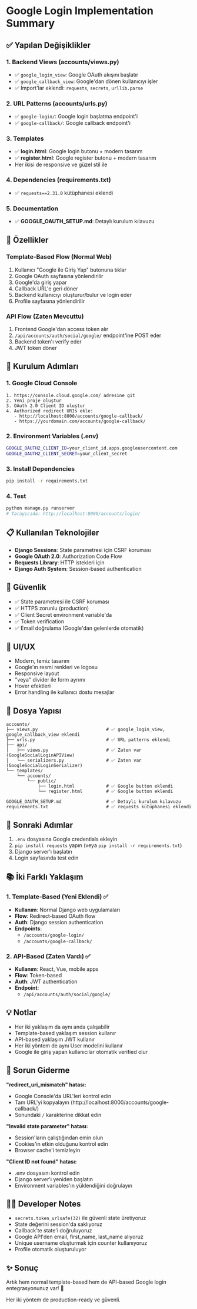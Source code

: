 # Google Login Implementation Summary

## ✅ Yapılan Değişiklikler

### 1. Backend Views (accounts/views.py)
- ✅ `google_login_view`: Google OAuth akışını başlatır
- ✅ `google_callback_view`: Google'dan dönen kullanıcıyı işler
- ✅ Import'lar eklendi: `requests`, `secrets`, `urllib.parse`

### 2. URL Patterns (accounts/urls.py)
- ✅ `google-login/`: Google login başlatma endpoint'i
- ✅ `google-callback/`: Google callback endpoint'i

### 3. Templates
- ✅ **login.html**: Google login butonu + modern tasarım
- ✅ **register.html**: Google register butonu + modern tasarım
- Her ikisi de responsive ve güzel stil ile

### 4. Dependencies (requirements.txt)
- ✅ `requests==2.31.0` kütüphanesi eklendi

### 5. Documentation
- ✅ **GOOGLE_OAUTH_SETUP.md**: Detaylı kurulum kılavuzu

## 🎯 Özellikler

### Template-Based Flow (Normal Web)
1. Kullanıcı "Google ile Giriş Yap" butonuna tıklar
2. Google OAuth sayfasına yönlendirilir
3. Google'da giriş yapar
4. Callback URL'e geri döner
5. Backend kullanıcıyı oluşturur/bulur ve login eder
6. Profile sayfasına yönlendirilir

### API Flow (Zaten Mevcuttu)
1. Frontend Google'dan access token alır
2. `/api/accounts/auth/social/google/` endpoint'ine POST eder
3. Backend token'ı verify eder
4. JWT token döner

## 🔧 Kurulum Adımları

### 1. Google Cloud Console
```
1. https://console.cloud.google.com/ adresine git
2. Yeni proje oluştur
3. OAuth 2.0 Client ID oluştur
4. Authorized redirect URIs ekle:
   - http://localhost:8000/accounts/google-callback/
   - https://yourdomain.com/accounts/google-callback/
```

### 2. Environment Variables (.env)
```bash
GOOGLE_OAUTH2_CLIENT_ID=your_client_id.apps.googleusercontent.com
GOOGLE_OAUTH2_CLIENT_SECRET=your_client_secret
```

### 3. Install Dependencies
```bash
pip install -r requirements.txt
```

### 4. Test
```bash
python manage.py runserver
# Tarayıcıda: http://localhost:8000/accounts/login/
```

## 📋 Kullanılan Teknolojiler

- **Django Sessions**: State parametresi için CSRF koruması
- **Google OAuth 2.0**: Authorization Code Flow
- **Requests Library**: HTTP istekleri için
- **Django Auth System**: Session-based authentication

## 🔐 Güvenlik

- ✅ State parametresi ile CSRF koruması
- ✅ HTTPS zorunlu (production)
- ✅ Client Secret environment variable'da
- ✅ Token verification
- ✅ Email doğrulama (Google'dan gelenlerde otomatik)

## 🎨 UI/UX

- Modern, temiz tasarım
- Google'ın resmi renkleri ve logosu
- Responsive layout
- "veya" divider ile form ayrımı
- Hover efektleri
- Error handling ile kullanıcı dostu mesajlar

## 📁 Dosya Yapısı

```
accounts/
├── views.py                          # ✅ google_login_view, google_callback_view eklendi
├── urls.py                           # ✅ URL patterns eklendi
├── api/
│   ├── views.py                      # ✅ Zaten var (GoogleSocialLoginAPIView)
│   └── serializers.py                # ✅ Zaten var (GoogleSocialLoginSerializer)
└── templates/
    └── accounts/
        └── public/
            ├── login.html            # ✅ Google button eklendi
            └── register.html         # ✅ Google button eklendi

GOOGLE_OAUTH_SETUP.md                 # ✅ Detaylı kurulum kılavuzu
requirements.txt                      # ✅ requests kütüphanesi eklendi
```

## 🚀 Sonraki Adımlar

1. `.env` dosyasına Google credentials ekleyin
2. `pip install requests` yapın (veya `pip install -r requirements.txt`)
3. Django server'ı başlatın
4. Login sayfasında test edin

## 📚 İki Farklı Yaklaşım

### 1. Template-Based (Yeni Eklendi) ✅
- **Kullanım**: Normal Django web uygulamaları
- **Flow**: Redirect-based OAuth flow
- **Auth**: Django session authentication
- **Endpoints**: 
  - `/accounts/google-login/`
  - `/accounts/google-callback/`

### 2. API-Based (Zaten Vardı) ✅
- **Kullanım**: React, Vue, mobile apps
- **Flow**: Token-based
- **Auth**: JWT authentication
- **Endpoint**: 
  - `/api/accounts/auth/social/google/`

## 💡 Notlar

- Her iki yaklaşım da aynı anda çalışabilir
- Template-based yaklaşım session kullanır
- API-based yaklaşım JWT kullanır
- Her iki yöntem de aynı User modelini kullanır
- Google ile giriş yapan kullanıcılar otomatik verified olur

## 🐛 Sorun Giderme

**"redirect_uri_mismatch" hatası:**
- Google Console'da URL'leri kontrol edin
- Tam URL'yi kopyalayın (http://localhost:8000/accounts/google-callback/)
- Sonundaki `/` karakterine dikkat edin

**"Invalid state parameter" hatası:**
- Session'ların çalıştığından emin olun
- Cookies'in etkin olduğunu kontrol edin
- Browser cache'i temizleyin

**"Client ID not found" hatası:**
- .env dosyasını kontrol edin
- Django server'ı yeniden başlatın
- Environment variables'ın yüklendiğini doğrulayın

## 👨‍💻 Developer Notes

- `secrets.token_urlsafe(32)` ile güvenli state üretiyoruz
- State değerini session'da saklıyoruz
- Callback'te state'i doğruluyoruz
- Google API'den email, first_name, last_name alıyoruz
- Unique username oluşturmak için counter kullanıyoruz
- Profile otomatik oluşturuluyor

## ✨ Sonuç

Artık hem normal template-based hem de API-based Google login entegrasyonunuz var! 🎉

Her iki yöntem de production-ready ve güvenli.
